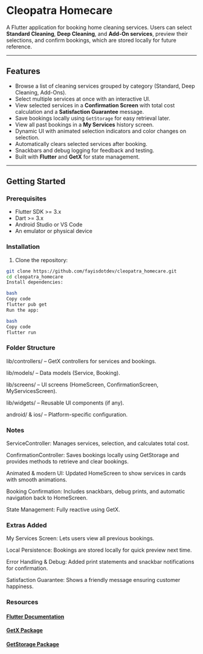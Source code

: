 # Cleopatra Homecare

A Flutter application for booking home cleaning services. Users can select **Standard Cleaning**, **Deep Cleaning**, and **Add-On services**, preview their selections, and confirm bookings, which are stored locally for future reference.

---

## Features

- Browse a list of cleaning services grouped by category (Standard, Deep Cleaning, Add-Ons).  
- Select multiple services at once with an interactive UI.  
- View selected services in a **Confirmation Screen** with total cost calculation and a **Satisfaction Guarantee** message.  
- Save bookings locally using `GetStorage` for easy retrieval later.  
- View all past bookings in a **My Services** history screen.  
- Dynamic UI with animated selection indicators and color changes on selection.  
- Automatically clears selected services after booking.  
- Snackbars and debug logging for feedback and testing.  
- Built with **Flutter** and **GetX** for state management.  

---

## Getting Started

### Prerequisites

- Flutter SDK >= 3.x  
- Dart >= 3.x  
- Android Studio or VS Code  
- An emulator or physical device  

### Installation

1. Clone the repository:  
```bash
git clone https://github.com/fayisdotdev/cleopatra_homecare.git
cd cleopatra_homecare
Install dependencies:

bash
Copy code
flutter pub get
Run the app:

bash
Copy code
flutter run
```
### Folder Structure
lib/controllers/ – GetX controllers for services and bookings.

lib/models/ – Data models (Service, Booking).

lib/screens/ – UI screens (HomeScreen, ConfirmationScreen, MyServicesScreen).

lib/widgets/ – Reusable UI components (if any).

android/ & ios/ – Platform-specific configuration.

### Notes 
ServiceController: Manages services, selection, and calculates total cost.

ConfirmationController: Saves bookings locally using GetStorage and provides methods to retrieve and clear bookings.

Animated & modern UI: Updated HomeScreen to show services in cards with smooth animations.

Booking Confirmation: Includes snackbars, debug prints, and automatic navigation back to HomeScreen.

State Management: Fully reactive using GetX.
### Extras Added
My Services Screen: Lets users view all previous bookings. 

Local Persistence: Bookings are stored locally for quick preview next time.

Error Handling & Debug: Added print statements and snackbar notifications for confirmation.

Satisfaction Guarantee: Shows a friendly message ensuring customer happiness.

### Resources

#### [Flutter Documentation](https://docs.flutter.dev/)

#### [GetX Package](https://pub.dev/packages/get)

#### [GetStorage Package](https://pub.dev/packages/get)
